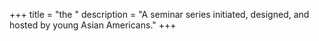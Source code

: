 +++
title = "the "
description = "A seminar series initiated, designed, and hosted by young Asian Americans."
+++

